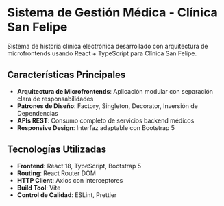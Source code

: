# Sistema de Gestión Médica - Clínica San Felipe

Sistema de historia clínica electrónica desarrollado con arquitectura de microfrontends usando React + TypeScript para Clínica San Felipe.

## Características Principales

- **Arquitectura de Microfrontends**: Aplicación modular con separación clara de responsabilidades
- **Patrones de Diseño**: Factory, Singleton, Decorator, Inversión de Dependencias
- **APIs REST**: Consumo completo de servicios backend médicos
- **Responsive Design**: Interfaz adaptable con Bootstrap 5

## Tecnologías Utilizadas

- **Frontend**: React 18, TypeScript, Bootstrap 5
- **Routing**: React Router DOM
- **HTTP Client**: Axios con interceptores
- **Build Tool**: Vite
- **Control de Calidad**: ESLint, Prettier